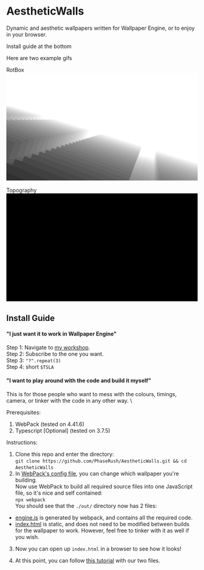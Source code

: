 # AestheticWalls
Dynamic and aesthetic wallpapers written for Wallpaper Engine, or to enjoy in your browser.

Install guide at the bottom

Here are two example gifs

RotBox
![A bit foggy in the distance, ain't it](demogifs/RotBox.gif)

Topography
![Resembles a topographical map as time -> inf](demogifs/Topography.gif)


## Install Guide
#### "I just want it to work in Wallpaper Engine"
Step 1: Navigate to [my workshop](https://steamcommunity.com/id/NegativeOneKelvin/myworkshopfiles/). \
Step 2: Subscribe to the one you want. \
Step 3: `"?".repeat(3)` \
Step 4: short `$TSLA`

#### "I want to play around with the code and build it myself"
This is for those people who want to mess with the colours, timings, camera, or tinker with the code in any other way. \

Prerequisites:
1. WebPack (tested on 4.41.6)
2. Typescript [Optional] (tested on 3.7.5)

Instructions:
1. Clone this repo and enter the directory: \
`git clone https://github.com/PhaseRush/AestheticWalls.git && cd AestheticWalls`
2. In [WebPack's config file](./webpack.config.js), you can change which wallpaper you're building. \
Now use WebPack to build all required source files into one JavaScript file, so it's nice and self contained: \
`npx webpack` \
You should see that the `./out/` directory now has 2 files:
* [engine.js](./out/engine.js) is generated by webpack, and contains all the required code.
* [index.html](./out/index.html) is static, and does not need to be modified between builds for the wallpaper to work. However, feel free to tinker with it as well if you wish.

3. Now you can open up `index.html` in a browser to see how it looks!

4. At this point, you can follow [this tutorial](https://www.youtube.com/watch?v=f0uP-e-1YJ4) with our two files.
